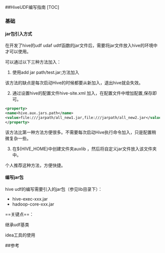 ##HiveUDF编写指南
[TOC]

### 基础

#### jar包引入方式

在开发了hive的udf udaf udtf函数的jar文件后，需要将jar文件放入hive的环境中才可以使用。

可以通过以下三种方法加入：

1.  使用add jar path/test.jar;方法加入

该方法的缺点是每次启动Hive的时候都要从新加入，退出hive就会失效。

2.  通过设置hive的配置文件hive-site.xml 加入，在配置文件中增加配置,保存即可。

```xml
<property>
<name>hive.aux.jars.path</name>
<value>file:///jarpath/all_new1.jar,file:///jarpath/all_new2.jar</value>
</property>
```

该方法比第一种方法方便很多。不需要每次启动Hive执行命令加入，只是配置稍微复杂一些。

3. 在${HIVE_HOME}中创建文件夹auxlib  ，然后将自定义jar文件放入该文件夹中。

个人推荐这种方法，方便快捷。

#### 编写jar包

hive udf的编写需要引入的jar包（参见lib目录下）：

- hive-exec-xxx.jar 
- hadoop-core-xxx.jar

==关键点==：

继承udf基类

idea工具的使用

 ##参考